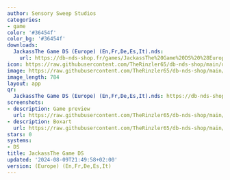 ```yaml
---
author: Sensory Sweep Studios
categories:
- game
color: '#36454f'
color_bg: '#36454f'
downloads:
  JackassThe Game DS (Europe) (En,Fr,De,Es,It).nds:
    url: https://db-nds-shop.fr/games/JackassThe%20Game%20DS%20%28Europe%29%20%28En%2CFr%2CDe%2CEs%2CIt%29.nds
icon: https://raw.githubusercontent.com/TheRinzler65/db-nds-shop/main/docs/assets/images/icons/jackassthegameds.png
image: https://raw.githubusercontent.com/TheRinzler65/db-nds-shop/main/docs/assets/images/icons/jackassthegameds.png
image_length: 784
layout: app
qr:
  JackassThe Game DS (Europe) (En,Fr,De,Es,It).nds: https://db-nds-shop.fr/assets/images/qr/jackassthe-game-ds-europe-enfrdeesit-nds.png
screenshots:
- description: Game preview
  url: https://raw.githubusercontent.com/TheRinzler65/db-nds-shop/main/docs/assets/images/screenshots/jackassthegameds/jackassthegameds.png
- description: Boxart
  url: https://raw.githubusercontent.com/TheRinzler65/db-nds-shop/main/docs/assets/images/boxart/JackassThe%20Game%20DS%20(Europe)%20(En%2CFr%2CDe%2CEs%2CIt).nds.png
stars: 0
systems:
- DS
title: JackassThe Game DS
updated: '2024-08-09T21:49:58+02:00'
version: (Europe) (En,Fr,De,Es,It)
---
```

